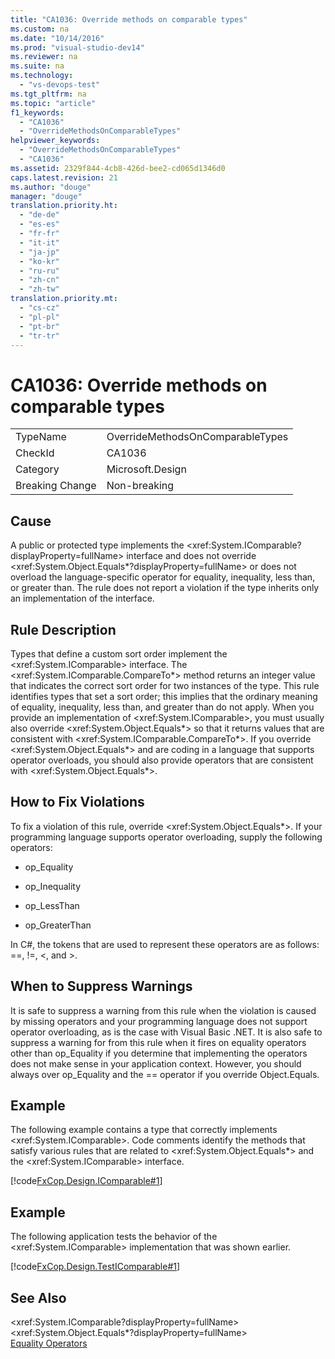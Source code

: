 ```yaml
---
title: "CA1036: Override methods on comparable types"
ms.custom: na
ms.date: "10/14/2016"
ms.prod: "visual-studio-dev14"
ms.reviewer: na
ms.suite: na
ms.technology: 
  - "vs-devops-test"
ms.tgt_pltfrm: na
ms.topic: "article"
f1_keywords: 
  - "CA1036"
  - "OverrideMethodsOnComparableTypes"
helpviewer_keywords: 
  - "OverrideMethodsOnComparableTypes"
  - "CA1036"
ms.assetid: 2329f844-4cb8-426d-bee2-cd065d1346d0
caps.latest.revision: 21
ms.author: "douge"
manager: "douge"
translation.priority.ht: 
  - "de-de"
  - "es-es"
  - "fr-fr"
  - "it-it"
  - "ja-jp"
  - "ko-kr"
  - "ru-ru"
  - "zh-cn"
  - "zh-tw"
translation.priority.mt: 
  - "cs-cz"
  - "pl-pl"
  - "pt-br"
  - "tr-tr"
---
```

# CA1036: Override methods on comparable types
|||  
|-|-|  
|TypeName|OverrideMethodsOnComparableTypes|  
|CheckId|CA1036|  
|Category|Microsoft.Design|  
|Breaking Change|Non-breaking|  
  
## Cause  
 A public or protected type implements the \<xref:System.IComparable?displayProperty=fullName> interface and does not override \<xref:System.Object.Equals*?displayProperty=fullName> or does not overload the language-specific operator for equality, inequality, less than, or greater than. The rule does not report a violation if the type inherits only an implementation of the interface.  
  
## Rule Description  
 Types that define a custom sort order implement the \<xref:System.IComparable> interface. The \<xref:System.IComparable.CompareTo*> method returns an integer value that indicates the correct sort order for two instances of the type. This rule identifies types that set a sort order; this implies that the ordinary meaning of equality, inequality, less than, and greater than do not apply. When you provide an implementation of \<xref:System.IComparable>, you must usually also override \<xref:System.Object.Equals*> so that it returns values that are consistent with \<xref:System.IComparable.CompareTo*>. If you override \<xref:System.Object.Equals*> and are coding in a language that supports operator overloads, you should also provide operators that are consistent with \<xref:System.Object.Equals*>.  
  
## How to Fix Violations  
 To fix a violation of this rule, override \<xref:System.Object.Equals*>. If your programming language supports operator overloading, supply the following operators:  
  
-   op_Equality  
  
-   op_Inequality  
  
-   op_LessThan  
  
-   op_GreaterThan  
  
 In C#, the tokens that are used to represent these operators are as follows: ==, !=, \<, and >.  
  
## When to Suppress Warnings  
 It is safe to suppress a warning from this rule when the violation is caused by missing operators and your programming language does not support operator overloading, as is the case with Visual Basic .NET. It is also safe to suppress a warning for from this rule when it fires on equality operators other than op_Equality if you determine that implementing the operators does not make sense in your application context. However, you should always over op_Equality and the == operator if you override Object.Equals.  
  
## Example  
 The following example contains a type that correctly implements \<xref:System.IComparable>. Code comments identify the methods that satisfy various rules that are related to \<xref:System.Object.Equals*> and the \<xref:System.IComparable> interface.  
  
 [!code[FxCop.Design.IComparable#1](../codequality/codesnippet/CSharp/ca1036--override-methods-on-comparable-types_1.cs)]  
  
## Example  
 The following application tests the behavior of the \<xref:System.IComparable> implementation that was shown earlier.  
  
 [!code[FxCop.Design.TestIComparable#1](../codequality/codesnippet/CSharp/ca1036--override-methods-on-comparable-types_2.cs)]  
  
## See Also  
 \<xref:System.IComparable?displayProperty=fullName>   
 \<xref:System.Object.Equals*?displayProperty=fullName>   
 [Equality Operators](../Topic/Equality%20Operators.md)